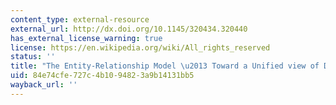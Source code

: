 ```yaml
---
content_type: external-resource
external_url: http://dx.doi.org/10.1145/320434.320440
has_external_license_warning: true
license: https://en.wikipedia.org/wiki/All_rights_reserved
status: ''
title: "The Entity-Relationship Model \u2013 Toward a Unified view of Data"
uid: 84e74cfe-727c-4b10-9482-3a9b14131bb5
wayback_url: ''
---
```

